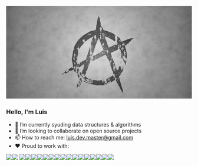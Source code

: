 ![Header](anarquismo.jpg "Anarchism")

### Hello, I'm Luis

<!-- 🤔 I’m looking for help with ... -->
<!--  🔭 I’m currently working on ... -->
- 🌱 I’m currently syuding data structures & algorithms 
- 👯 I’m looking to collaborate on open source projects
- 📫 How to reach me: luis.dev.master@gmail.com 
- ♥️ Proud to work with:

[<img src="https://img.icons8.com/color/48/000000/javascript--v1.png">](https://developer.mozilla.org/en-US/docs/Web/JavaScript)[<img src="https://img.icons8.com/color/48/000000/typescript.png">](https://www.typescriptlang.org/) [<img src="https://img.icons8.com/color/50/000000/nodejs.png">](https://nodejs.org/en/about/)[<img src="https://img.icons8.com/color/48/000000/graphql.png"/>](https://graphql.org/)[<img src="https://img.icons8.com/external-tal-revivo-shadow-tal-revivo/44/000000/external-angular-a-typescript-based-open-source-web-application-framework-logo-shadow-tal-revivo.png"/>](https://angular.io/)[<img src="https://img.icons8.com/color/48/000000/react-native.png">](https://reactjs.org/)[<img src="https://img.icons8.com/color/48/000000/html-5--v1.png">](https://developer.mozilla.org/en-US/docs/Glossary/HTML5)[<img src="https://img.icons8.com/color/48/000000/css3.png">](https://developer.mozilla.org/en-US/docs/Web/CSS)[<img src="https://img.icons8.com/color/48/000000/shopify.png">](https://shopify.dev/)[<img src="https://img.icons8.com/color/48/000000/wordpress.png">](https://developer.wordpress.org/)[<img src="https://img.icons8.com/officel/48/000000/php-logo.png"/>](https://www.php.net/)[<img src="https://img.icons8.com/fluency/48/000000/laravel.png">](https://laravel.com/)[<img src="https://img.icons8.com/color/48/000000/python--v1.png"/>](https://www.python.org/)[<img src="https://img.icons8.com/color/48/000000/django.png">](https://www.djangoproject.com/)<img src="https://img.icons8.com/external-flat-juicy-fish/48/000000/external-sql-coding-and-development-flat-flat-juicy-fish.png"/><img src="https://img.icons8.com/color/48/000000/mongodb.png"/>[<img src="https://img.icons8.com/color/48/000000/linux--v1.png"/>](https://linuxfoundation.org/)[<img src="https://img.icons8.com/plasticine/48/000000/bash.png">](https://www.gnu.org/software/bash/)


<!-- ![Luis's GitHub stats](https://github-readme-stats.vercel.app/api?username=luislopez-dev&show_icons=true&theme=dark) -->

<!-- ![Top Langs](https://github-readme-stats.vercel.app/api/top-langs/?username=luislopez-dev&langs_count=8) -->



